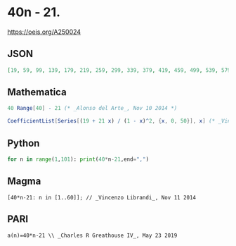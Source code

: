 # 40n \- 21\.
https://oeis.org/A250024
## JSON
```JSON
[19, 59, 99, 139, 179, 219, 259, 299, 339, 379, 419, 459, 499, 539, 579, 619, 659, 699, 739, 779, 819, 859, 899, 939, 979, 1019, 1059, 1099, 1139, 1179, 1219, 1259, 1299, 1339, 1379, 1419, 1459, 1499, 1539, 1579, 1619, 1659, 1699, 1739, 1779, 1819, 1859, 1899]
```
## Mathematica
```Mathematica
40 Range[40] - 21 (* _Alonso del Arte_, Nov 10 2014 *)
```
```Mathematica
CoefficientList[Series[(19 + 21 x) / (1 - x)^2, {x, 0, 50}], x] (* _Vincenzo Librandi_, Nov 11 2014 *)
```
## Python
```Python
for n in range(1,101): print(40*n-21,end=",")
```
## Magma
```Magma
[40*n-21: n in [1..60]]; // _Vincenzo Librandi_, Nov 11 2014
```
## PARI
```PARI
a(n)=40*n-21 \\ _Charles R Greathouse IV_, May 23 2019
```
